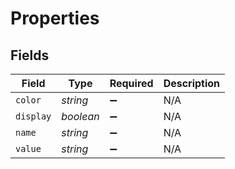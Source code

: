# Properties


## Fields

| Field              | Type               | Required           | Description        |
| ------------------ | ------------------ | ------------------ | ------------------ |
| `color`            | *string*           | :heavy_minus_sign: | N/A                |
| `display`          | *boolean*          | :heavy_minus_sign: | N/A                |
| `name`             | *string*           | :heavy_minus_sign: | N/A                |
| `value`            | *string*           | :heavy_minus_sign: | N/A                |